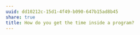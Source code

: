 ```yaml
---
uuid: dd10212c-15d1-4f49-b090-647b15ad8b45
share: true
title: How do you get the time inside a program?
---
```

